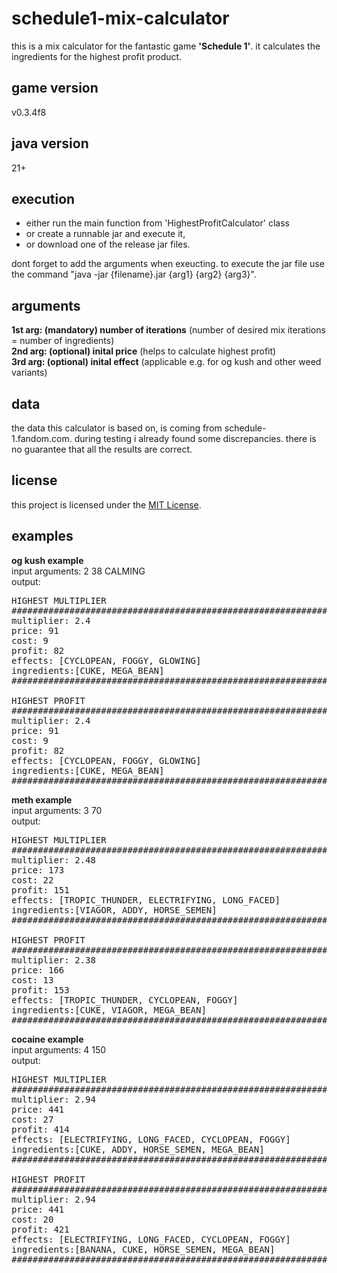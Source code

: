 # schedule1-mix-calculator
this is a mix calculator for the fantastic game <b>'Schedule 1'</b>. it calculates the ingredients for the highest profit product.

## game version
v0.3.4f8

## java version
21+

## execution
<ul>
 <li>
  either run the main function from 'HighestProfitCalculator' class
 </li>
 <li>
  or create a runnable jar and execute it,
 </li> 
 <li>
  or download one of the release jar files.
 </li>
</ul>
 dont forget to add the arguments when exeucting. to execute the jar file use the command "java -jar {filename}.jar {arg1} {arg2} {arg3}".

## arguments
 <b>1st arg: (mandatory) number of iterations</b> (number of desired mix iterations = number of ingredients)<br>
 <b>2nd arg: (optional) inital price</b> (helps to calculate highest profit)<br>
 <b>3rd arg: (optional) inital effect</b> (applicable e.g. for og kush and other weed variants)<br>

 ## data
 the data this calculator is based on, is coming from schedule-1.fandom.com. during testing i already found some discrepancies. there is no guarantee that all the results are correct.

## license
this project is licensed under the [MIT License](LICENSE.txt).

## examples
<b> og kush example </b><br>
input arguments: 2 38 CALMING<br>
output:
<pre>
HIGHEST MULTIPLIER
##################################################################################
multiplier: 2.4
price: 91
cost: 9
profit: 82
effects: [CYCLOPEAN, FOGGY, GLOWING]
ingredients:[CUKE, MEGA_BEAN]
##################################################################################

HIGHEST PROFIT
##################################################################################
multiplier: 2.4
price: 91
cost: 9
profit: 82
effects: [CYCLOPEAN, FOGGY, GLOWING]
ingredients:[CUKE, MEGA_BEAN]
##################################################################################
</pre>

<b> meth example </b><br>
input arguments: 3 70<br>
output:
<pre>
HIGHEST MULTIPLIER
##################################################################################
multiplier: 2.48
price: 173
cost: 22
profit: 151
effects: [TROPIC_THUNDER, ELECTRIFYING, LONG_FACED]
ingredients:[VIAGOR, ADDY, HORSE_SEMEN]
##################################################################################

HIGHEST PROFIT
##################################################################################
multiplier: 2.38
price: 166
cost: 13
profit: 153
effects: [TROPIC_THUNDER, CYCLOPEAN, FOGGY]
ingredients:[CUKE, VIAGOR, MEGA_BEAN]
##################################################################################
</pre>

<b> cocaine example </b><br>
input arguments: 4 150<br>
output:
<pre>
HIGHEST MULTIPLIER
##################################################################################
multiplier: 2.94
price: 441
cost: 27
profit: 414
effects: [ELECTRIFYING, LONG_FACED, CYCLOPEAN, FOGGY]
ingredients:[CUKE, ADDY, HORSE_SEMEN, MEGA_BEAN]
##################################################################################

HIGHEST PROFIT
##################################################################################
multiplier: 2.94
price: 441
cost: 20
profit: 421
effects: [ELECTRIFYING, LONG_FACED, CYCLOPEAN, FOGGY]
ingredients:[BANANA, CUKE, HORSE_SEMEN, MEGA_BEAN]
##################################################################################
</pre>

